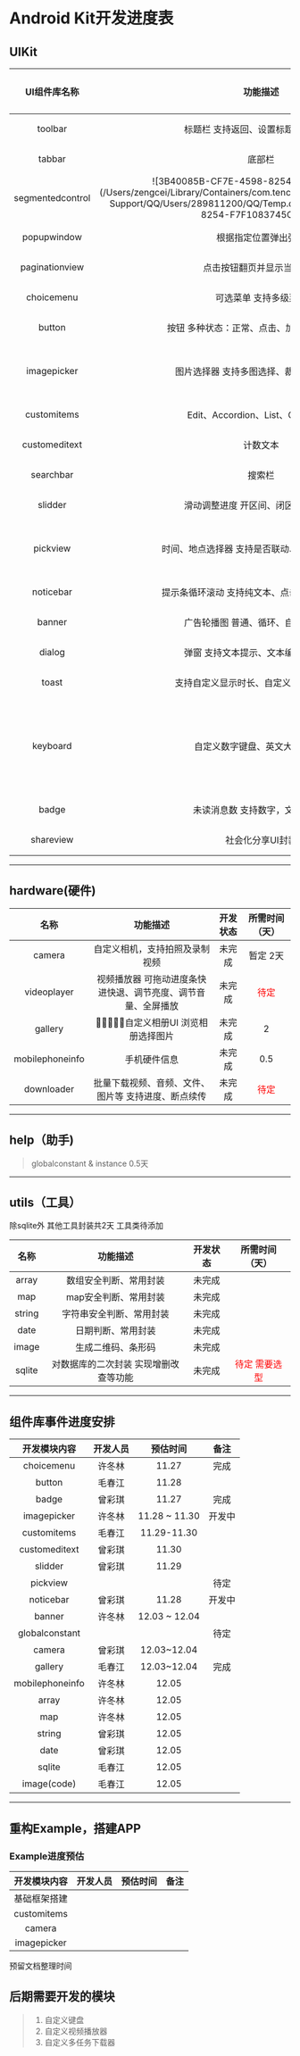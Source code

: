 # Android Kit开发进度表

## UIKit

|   UI组件库名称   |                           功能描述                           |          开发状态          |     所需时间（天）     |
| :--------------: | :----------------------------------------------------------: | :------------------------: | :--------------------: |
|     toolbar      |             标题栏 支持返回、设置标题、右侧按钮              |           已完成           |           -            |
|      tabbar      |                            底部栏                            |           已完成           |           -            |
| segmentedcontrol | ![3B40085B-CF7E-4598-8254-F7F1083745C9](/Users/zengcei/Library/Containers/com.tencent.qq/Data/Library/Application Support/QQ/Users/289811200/QQ/Temp.db/3B40085B-CF7E-4598-8254-F7F1083745C9.png) |           已完成           |           -            |
|   popupwindow    |                     根据指定位置弹出弹窗                     |           已完成           |           -            |
|  paginationview  |                  点击按钮翻页并显示当前页码                  |           已完成           |           -            |
|    choicemenu    |                    可选菜单 支持多级菜单                     |           已完成           |         -         |
|      button      |         按钮 多种状态：正常、点击、加载中、不可用...         |           开发中           |           1            |
|   imagepicker    |           图片选择器 支持多图选择、裁剪、视频选择            |           未完成           | <font color=red>时间暂定 3天，需要研究</font> |
|   customitems    |              Edit、Accordion、List、Card、Grid               |           未完成           |           2           |
|   customeditext   | 计数文本 |           未完成           |           1            |
|    searchbar     |                            搜索栏                            |           已完成           |           -            |
|      slidder      |             滑动调整进度 开区间、闭区间两种模式              |           未完成           |           1            |
|     pickview     |        时间、地点选择器 支持是否联动、数据与视图解耦         |           未完成           | <font color=red>时间暂定 3天，需要研究</font> |
|    noticebar     |        提示条循环滚动 支持纯文本、点击跳转、点击关闭         |           未完成           |          0.5           |
|      banner      |             广告轮播图 普通、循环、自动循环模式              |           未完成           |           2            |
|      dialog      |             弹窗 支持文本提示、文本编辑、选项等              |           已完成           |           -            |
|      toast       |            支持自定义显示时长、自定义View、动画等            |           已完成           |           -            |
|     keyboard     |                自定义数字键盘、英文大小写键盘                | 开发了数字键盘（不含随机） | <font color=red>待定</font> |
|      badge       |               未读消息数 支持数字，文本，省略                |           已完成           |           -            |
|      shareview       |              社会化分享UI封装              |           未完成           |           1            |

---



## hardware(硬件)

|      名称       |                           功能描述                           | 开发状态 |       所需时间（天）        |
| :-------------: | :----------------------------------------------------------: | :------: | :-------------------------: |
|     camera      |                自定义相机，支持拍照及录制视频                |  未完成  |          暂定 2天           |
|   videoplayer   | 视频播放器 可拖动进度条快进快退、调节亮度、调节音量、全屏播放 |  未完成  | <font color=red>待定</font> |
|     gallery     |              􏱥􏱦􏱧􏵒􏵓自定义相册UI 浏览相册选择图片              |  未完成  |              2              |
| mobilephoneinfo |                         手机硬件信息                         |  未完成  |             0.5             |
|   downloader    |     批量下载视频、音频、文件、图片等 支持进度、断点续传      |  未完成  | <font color=red>待定</font> |

---



## help（助手)

>  globalconstant & instance 0.5天

---



## utils（工具）

除sqlite外 其他工具封装共2天 工具类待添加


|  名称  |               功能描述                | 开发状态 |             所需时间（天）             |
| :----: | :-----------------------------------: | :------: | :------------------------------------: |
| array  |        数组安全判断、常用封装         |  未完成  |                                        |
|  map   |         map安全判断、常用封装         |  未完成  |                                        |
| string |       字符串安全判断、常用封装        |  未完成  |                                        |
|  date  |          日期判断、常用封装           |  未完成  |                                        |
| image  |          生成二维码、条形码           |  未完成  |                                        |
| sqlite | 对数据库的二次封装 实现增删改查等功能 |  未完成  | <font color = red>待定 需要选型</font> |

---



## 组件库事件进度安排

|  开发模块内容   | 开发人员 | 预估时间 | 备注 |
| :-------------: | :------: | :------: | :--: |
|   choicemenu |  许冬林  | 11.27 |    完成  |
|     button      |  毛春江  | 11.28         |      |
|      badge      |  曾彩琪  | 11.27 | 完成    |
|   imagepicker   | 许冬林 | 11.28 ~ 11.30 |  开发中    |
|   customitems   |   毛春江       |  11.29-11.30        |      |
|  customeditext   |   曾彩琪       |   11.30       |      |
|     slidder      | 曾彩琪 | 11.29 |      |
|    pickview     |          |          | 待定     |
|    noticebar    |  曾彩琪  | 11.28 |   开发中   |
|     banner      | 许冬林 | 12.03 ~ 12.04 |      |
| globalconstant  |          |          |   待定   |
|     camera      |     曾彩琪     |    12.03~12.04      |      |
|     gallery     |     毛春江     |    12.03~12.04      |   完成   |
| mobilephoneinfo |   许冬林       |    12.05      |      |
|      array      |      许冬林    |       12.05   |      |
|       map       |     许冬林        |    12.05            |      |
|     string      |      曾彩琪    |    12.05      |      |
|     date      |        曾彩琪  |     12.05     |      |
|     sqlite      |      毛春江    |       12.05   |      |
|     image(code)      |      毛春江    |      12.05    |      |

---



## 重构Example，搭建APP

### Example进度预估

| 开发模块内容 | 开发人员 | 预估时间 | 备注 |
| :----------: | :------: | :------: | :--: |
| 基础框架搭建 |          |          |      |
| customitems  |          |          |      |
|    camera    |          |          |      |
| imagepicker  |          |          |      |

预留文档整理时间

## 后期需要开发的模块

> 1. 自定义键盘
> 2. 自定义视频播放器
> 3. 自定义多任务下载器









